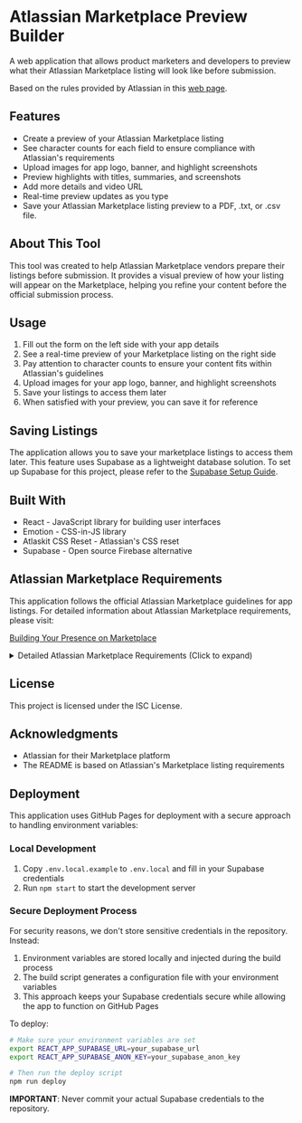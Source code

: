 # Atlassian Marketplace Preview Builder

A web application that allows product marketers and developers to preview what their Atlassian Marketplace listing will look like before submission.

Based on the rules provided by Atlassian in this [web page](https://developer.atlassian.com/platform/marketplace/building-your-presence-on-marketplace/).

## Features

- Create a preview of your Atlassian Marketplace listing
- See character counts for each field to ensure compliance with Atlassian's requirements
- Upload images for app logo, banner, and highlight screenshots
- Preview highlights with titles, summaries, and screenshots
- Add more details and video URL
- Real-time preview updates as you type
- Save your Atlassian Marketplace listing preview to a PDF, .txt, or .csv file.

## About This Tool

This tool was created to help Atlassian Marketplace vendors prepare their listings before submission. It provides a visual preview of how your listing will appear on the Marketplace, helping you refine your content before the official submission process.

## Usage

1. Fill out the form on the left side with your app details
2. See a real-time preview of your Marketplace listing on the right side
3. Pay attention to character counts to ensure your content fits within Atlassian's guidelines
4. Upload images for your app logo, banner, and highlight screenshots
5. Save your listings to access them later
6. When satisfied with your preview, you can save it for reference

## Saving Listings

The application allows you to save your marketplace listings to access them later. This feature uses Supabase as a lightweight database solution. To set up Supabase for this project, please refer to the [Supabase Setup Guide](SUPABASE_SETUP.md).

## Built With

- React - JavaScript library for building user interfaces
- Emotion - CSS-in-JS library
- Atlaskit CSS Reset - Atlassian's CSS reset
- Supabase - Open source Firebase alternative

## Atlassian Marketplace Requirements

This application follows the official Atlassian Marketplace guidelines for app listings. For detailed information about Atlassian Marketplace requirements, please visit:

[Building Your Presence on Marketplace](https://developer.atlassian.com/platform/marketplace/building-your-presence-on-marketplace/)

<details>
<summary>Detailed Atlassian Marketplace Requirements (Click to expand)</summary>

# Atlassian Marketplace Listing Requirements

## Create a partner profile
Your partner profile establishes credibility when users are browsing your app(s), so be sure to put some thought and effort into your name and logo. We strongly recommend outsourcing your logo to a graphic designer. There are resources that can help you find one easily and cheaply, such as 99designs or Fiverr.

### Partner Profile Requirements

| Asset | Dimensions | Description |
|-------|-----------|-------------|
| Partner name | Up to 40 characters | Displayed with your apps, homepage sidebars, and on your partner page. Use your company name or, if an individual, your own name. Be mindful of trademark and copyright guidelines. Short names are preferred. |
| Partner description | Up to 750 characters | Describe your what organization does/what problem(s) it intends to solve. |
| Partner logo | 144 x 144px PNG/JPG/GIF | Upload a large, clear, front-facing image that fits into a square. Your logo should be relevant to your partner name, as it will appear on your partner page next to your name. Make sure it has a transparent background. |
| Contact details | N/A | Add as much contact information as you can, especially a link to your own website, if you have one. |
| Support details | N/A | How and when can your users contact you if they need support? Even better is providing an external link to support documentation. If you sell paid via Atlassian apps, you must provide support contact details. |

## Create a listing for your app
The Marketplace requires branding materials to list your app on the site, whether your app is free or paid. In usability testing, customers express preferences for multiple small screenshots, shorter text elements, and easy-to-digest highlights. For this reason, we require three highlights for every app in the Marketplace.

### App Listing Requirements

| Asset | Dimensions | Description |
|-------|-----------|-------------|
| App name | 60 characters or less | Use title casing (for example, Project Planner, not Project planner). Using the Atlassian product name is acceptable (App Name for Product Name), but not starting with the product name. |
| App tagline | 130 characters or less | Provide a short phrase that summarizes what your app can do. |
| App summary (Legacy) | 250 characters or less | Provide a plain text app summary. Marketplace displays your app summary in search results. |
| More details | 1000 characters or less | List awards, testimonials, accolades, language support, or other details about your app. |
| Video | No limit | Provide a YouTube link to a short video about your app. |
| App logo | 144 x 144px PNG/JPG | Upload a crisp logo. Use transparent or bounded, chiclet-style backgrounds. |
| App banner | 1120 x 548px PNG/JPG (high-res) or 560 x 274px PNG/JPG (standard) | Include your app name, your partner name, and brief text about your app's functionality. |
| Highlight title (3) | 50 characters or less | Add a short action-oriented title for your highlight. |
| Highlight summary (3) | 220 characters or less | Summarize your app's key features. |
| Highlight screenshot (3) | 1840 x 900px PNG/JPG (high-res) or 920 x 450px PNG/JPG (standard) | Illustrate your highlight with a screenshot. |
| Highlight screenshot - cropped (3) | 580 x 330px PNG/JPG | Provide a cropped version of your screenshot. |
| Highlight screenshot caption (3) | 220 characters or less | Provide an explanation for your screenshot. |

### Release Information

| Asset | Dimensions | Description |
|-------|-----------|-------------|
| Release summary | 80 characters or less | Summarize your app release. Required for all apps. |
| Release notes | 1000 characters or less | List new features and/or bug fixes included in your release. |
| Documentation URL | N/A | Provide a URL where app users can find version-specific or general documentation for your app. |

</details>

## License

This project is licensed under the ISC License.

## Acknowledgments

- Atlassian for their Marketplace platform
- The README is based on Atlassian's Marketplace listing requirements

## Deployment

This application uses GitHub Pages for deployment with a secure approach to handling environment variables:

### Local Development

1. Copy `.env.local.example` to `.env.local` and fill in your Supabase credentials
2. Run `npm start` to start the development server

### Secure Deployment Process

For security reasons, we don't store sensitive credentials in the repository. Instead:

1. Environment variables are stored locally and injected during the build process
2. The build script generates a configuration file with your environment variables
3. This approach keeps your Supabase credentials secure while allowing the app to function on GitHub Pages

To deploy:

```bash
# Make sure your environment variables are set
export REACT_APP_SUPABASE_URL=your_supabase_url
export REACT_APP_SUPABASE_ANON_KEY=your_supabase_anon_key

# Then run the deploy script
npm run deploy
```

**IMPORTANT**: Never commit your actual Supabase credentials to the repository.


